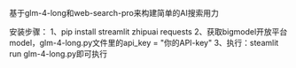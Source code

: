 基于glm-4-long和web-search-pro来构建简单的AI搜索用力

安装步骤：
1、pip install streamlit zhipuai requests
2、获取bigmodel开放平台model，glm-4-long.py文件里的api_key = "你的API-key"
3、执行：steamlit run glm-4-long.py即可执行
